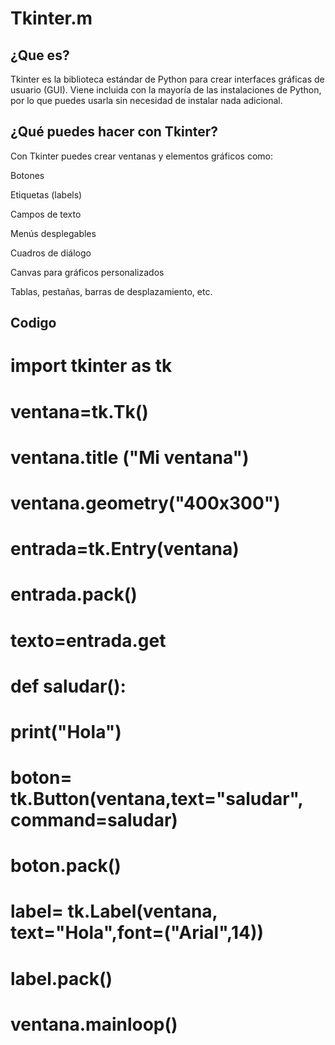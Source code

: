 # Tkinter.m
## ¿Que es? 
Tkinter es la biblioteca estándar de Python para crear interfaces gráficas de usuario (GUI). Viene incluida con la mayoría de las instalaciones de Python, por lo que puedes usarla sin necesidad de instalar nada adicional.

## ¿Qué puedes hacer con Tkinter?

Con Tkinter puedes crear ventanas y elementos gráficos como:

Botones

Etiquetas (labels)

Campos de texto

Menús desplegables

Cuadros de diálogo

Canvas para gráficos personalizados

Tablas, pestañas, barras de desplazamiento, etc.

## Codigo
# import tkinter as tk 
# ventana=tk.Tk() 
# ventana.title ("Mi ventana") 
# ventana.geometry("400x300")  


# entrada=tk.Entry(ventana)
# entrada.pack()
# texto=entrada.get

# def saludar():
   # print("Hola")
# boton= tk.Button(ventana,text="saludar", command=saludar)
# boton.pack()

# label= tk.Label(ventana, text="Hola",font=("Arial",14))
# label.pack()
# ventana.mainloop() 
